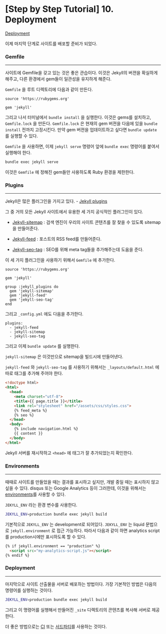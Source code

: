 # [Step by Step Tutorial] 10. Deployment

[Deployment](https://jekyllrb.com/docs/step-by-step/10-deployment/)



이제 마지막 단계로 사이트를 배포할 준비가 되었다.



### Gemfile

---

사이트에 Gemfile을 갖고 있는 것은 좋은 관습이다. 이것은 Jekyll의 버젼을 확실하게 해주고, 다른 환경에서 gem들이 일관성을 유지하게 해준다.

`Gemfile` 을 루트 디렉토리에 다음과 같이 만든다.

```plain text
source 'https://rubygems.org'

gem 'jekyll'
```

그리고 나서 터미널에서 `bundle install` 을 실행한다. 이것은 gems를 설치하고, `Gemfile.lock` 을 만든다. `Gemfile.lock` 은 현재의 gem 버젼을 다음에 있을 `bundle install` 전까지 고정시킨다. 만약 gem 버젼을 업데이트하고 싶다면 `bundle update` 를 실행할 수 있다.

`Gemfile` 을 사용하면, 이제 `jekyll serve` 명령어 앞에 `bundle exec` 명령어를 붙여서 실행해야 한다.

```bash
bundle exec jekyll serve
```

이것은 `Gemfile` 에 정해진 gem들만 사용하도록 Ruby 환경을 제한한다.



### Plugins

---

Jekyll은 많은 플러그인을 가지고 있다. - [Jekyll plugins](https://jekyllrb.com/docs/plugins/)

그 중 거의 모든 Jekyll 사이트에서 유용한 세 가지 공식적인 플러그인이 있다.

- [Jekyll-sitemap](https://github.com/jekyll/jekyll-sitemap) : 검색 엔진이 우리의 사이트 콘텐츠를 잘 찾을 수 있도록 sitemap을 만들어준다.

- [Jekyll-feed](https://github.com/jekyll/jekyll-feed) : 포스트의 RSS feed를 만들어준다.

- [Jekyll-seo-tag](https://github.com/jekyll/jekyll-seo-tag) : SEO를 위해 meta tag들을 추가해주는데 도움을 준다.

이 세 가지 플러그인을 사용하기 위해서 `Gemfile` 에 추가한다.

```plain text
source 'https://rubygems.org'

gem 'jekyll'

group :jekyll_plugins do
  gem 'jekyll-sitemap'
  gem 'jekyll-feed'
  gem 'jekyll-seo-tag'
end
```

그리고 `_config.yml` 에도 다음을 추가한다.

```plain text
plugins:
  - jekyll-feed
  - jekyll-sitemap
  - jekyll-seo-tag
```

그리고 이제 `bundle update` 를 실행한다.

`jekyll-sitemap` 은 이것만으로 sitemap을 빌드시에 만들어낸다.

`jekyll-feed` 와 `jekyll-seo-tag` 를 사용하기 위해서는 `_layouts/default.html` 에 따로 태그를 추가해 주어야 한다.

```html
<!doctype html>
<html>
  <head>
    <meta charset="utf-8">
    <title>{{ page.title }}</title>
    <link rel="stylesheet" href="/assets/css/styles.css">
    {% feed_meta %}
    {% seo %}
  </head>
  <body>
    {% include navigation.html %}
    {{ content }}
  </body>
</html>
```

Jekyll 서버를 재시작하고 `<head>` 에 태그가 잘 추가되었는지 확인한다.



### Environments

---

때때로 사이트를 만들었을 때는 결과를 표시하고 싶지만, 개발 중일 때는 표시하지 않고 싶을 수 있다. disqus 또는 Google Analytics 등이 그러한데, 이것을 위해서는 [environments](https://jekyllrb.com/docs/configuration/environments/)를 사용할 수 있다.

`JEKYLL_ENV` 라는 환경 변수를 사용한다.

```bash
JEKYLL_ENV=production bundle exec jekyll build
```

기본적으로 `JEKYLL_ENV` 는 development로 되어있다. `JEKYLL_ENV` 는 liquid 문법으로 `jekyll.environment` 로 접근 가능하다. 따라서 다음과 같이 하면 analytics script를 production시에만 표시하도록 할 수 있다.

```html
{% if jekyll.environment == "production" %}
  <script src="my-analytics-script.js"></script>
{% endif %}
```



### Deployment

---

마지막으로 사이트 산출물을 서버로 배포하는 방법이다. 가장 기본적인 방법은 다음의 명령어를 실행하는 것이다.

```bash
JEKYLL_ENV=production bundle exec jekyll build
```

그리고 이 명령어를 실행해서 만들어진 `_site` 디렉토리의 콘텐츠를 복사해 서버로 제공한다.

더 좋은 방법으로는 [CI](https://jekyllrb.com/docs/deployment/automated/) 또는 [서드파티](https://jekyllrb.com/docs/deployment/third-party/)를 사용하는 것이다.


